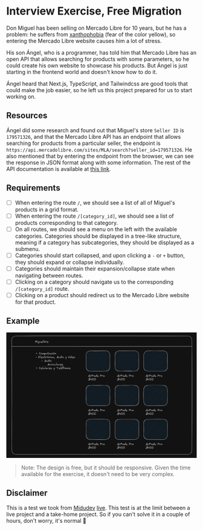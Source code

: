 # Interview Exercise, Free Migration

Don Miguel has been selling on Mercado Libre for 10 years, but he has a problem: he suffers from [xanthophobia](https://www.autopista.es/planeta2030/es-xantofobia_269191_102.html#:~:text=La%20xantofobia%20se%20refiere%20al,sea%20o%20contenga%20este%20tono.) (fear of the color yellow), so entering the Mercado Libre website causes him a lot of stress.

His son Ángel, who is a programmer, has told him that Mercado Libre has an open API that allows searching for products with some parameters, so he could create his own website to showcase his products. But Ángel is just starting in the frontend world and doesn't know how to do it.

Ángel heard that Next.js, TypeScript, and Tailwindcss are good tools that could make the job easier, so he left us this project prepared for us to start working on.

## Resources

Ángel did some research and found out that Miguel's store `Seller ID` is `179571326`, and that the Mercado Libre API has an endpoint that allows searching for products from a particular seller, the endpoint is `https://api.mercadolibre.com/sites/MLA/search?seller_id=179571326`. He also mentioned that by entering the endpoint from the browser, we can see the response in JSON format along with some information. The rest of the API documentation is available at [this link](https://developers.mercadolibre.com.ar/es_ar/items-y-busquedas).

## Requirements

- [ ] When entering the route `/`, we should see a list of all of Miguel's products in a grid format.
- [ ] When entering the route `/[category_id]`, we should see a list of products corresponding to that category.
- [ ] On all routes, we should see a menu on the left with the available categories. Categories should be displayed in a tree-like structure, meaning if a category has subcategories, they should be displayed as a submenu.
- [ ] Categories should start collapsed, and upon clicking a `-` or `+` button, they should expand or collapse individually.
- [ ] Categories should maintain their expansion/collapse state when navigating between routes.
- [ ] Clicking on a category should navigate us to the corresponding `/[category_id]` route.
- [ ] Clicking on a product should redirect us to the Mercado Libre website for that product.

## Example
[![Example](./assets/mock.png)](./assets/mock.png)
> Note: The design is free, but it should be responsive. Given the time available for the exercise, it doesn't need to be very complex.

## Disclaimer
This is a test we took from [Midudev](https://twitter.com/midudev) [live](https://youtu.be/nFJ3Q1YW49M). This test is at the limit between a live project and a take-home project. So if you can't solve it in a couple of hours, don't worry, it's normal 🙂
